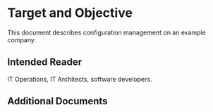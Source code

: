# Target and Objective
This document describes configuration management on an example company.

## Intended Reader
IT Operations, IT Architects, software developers.

## Additional Documents
